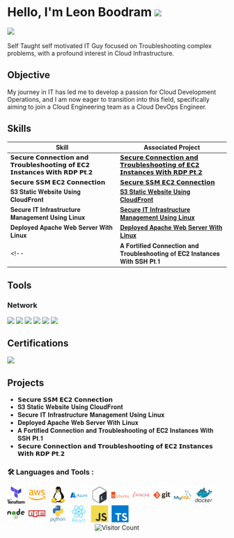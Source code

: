 <h1>
  Hello, I'm Leon Boodram
  <img src="https://media.giphy.com/media/hvRJCLFzcasrR4ia7z/giphy.gif" width="30px"/>
</h1>

<a href="https://www.linkedin.com/in/leonboodram/"><img src="https://img.shields.io/badge/-LinkedIn-0072b1?&style=for-the-badge&logo=linkedin&logoColor=white" /></a>

Self Taught self motivated IT Guy focused on Troubleshooting complex problems, with a profound interest in Cloud Infrastructure.

## Objective


My journey in IT has led me to develop a passion for Cloud Development Operations, and I am now eager to transition into this field, specifically aiming to join a Cloud Engineering team as a Cloud DevOps Engineer.

## Skills


| Skill                                           | Associated Project                                    |
| ----------------------------------------------- | ----------------------------------------------------- |
| 𝗦𝗲𝗰𝘂𝗿𝗲 𝗖𝗼𝗻𝗻𝗲𝗰𝘁𝗶𝗼𝗻 𝗮𝗻𝗱 𝗧𝗿𝗼𝘂𝗯𝗹𝗲𝘀𝗵𝗼𝗼𝘁𝗶𝗻𝗴 𝗼𝗳 𝗘𝗖𝟮 𝗜𝗻𝘀𝘁𝗮𝗻𝗰𝗲𝘀 𝗪𝗶𝘁𝗵 𝗥𝗗𝗣 𝗣𝘁.𝟮 |         <a href="https://medium.com/@leon_b./-d9607f4a2ee9">𝗦𝗲𝗰𝘂𝗿𝗲 𝗖𝗼𝗻𝗻𝗲𝗰𝘁𝗶𝗼𝗻 𝗮𝗻𝗱 𝗧𝗿𝗼𝘂𝗯𝗹𝗲𝘀𝗵𝗼𝗼𝘁𝗶𝗻𝗴 𝗼𝗳 𝗘𝗖𝟮 𝗜𝗻𝘀𝘁𝗮𝗻𝗰𝗲𝘀 𝗪𝗶𝘁𝗵 𝗥𝗗𝗣 𝗣𝘁.𝟮</a> |
| 𝗦𝗲𝗰𝘂𝗿𝗲 𝗦𝗦𝗠 𝗘𝗖𝟮 𝗖𝗼𝗻𝗻𝗲𝗰𝘁𝗶𝗼𝗻 | <a href="https://medium.com/@leon_b./-fd2c9d9720ee">𝗦𝗲𝗰𝘂𝗿𝗲 𝗦𝗦𝗠 𝗘𝗖𝟮 𝗖𝗼𝗻𝗻𝗲𝗰𝘁𝗶𝗼𝗻</a> |
| 𝐒𝟑 𝐒𝐭𝐚𝐭𝐢𝐜 𝐖𝐞𝐛𝐬𝐢𝐭𝐞 𝐔𝐬𝐢𝐧𝐠 𝐂𝐥𝐨𝐮𝐝𝐅𝐫𝐨𝐧𝐭        | <a href="https://medium.com/@leon_b./-694e71de5533">𝐒𝟑 𝐒𝐭𝐚𝐭𝐢𝐜 𝐖𝐞𝐛𝐬𝐢𝐭𝐞 𝐔𝐬𝐢𝐧𝐠 𝐂𝐥𝐨𝐮𝐝𝐅𝐫𝐨𝐧𝐭               |
| 𝐒𝐞𝐜𝐮𝐫𝐞 𝐈𝐓 𝐈𝐧𝐟𝐫𝐚𝐬𝐭𝐫𝐮𝐜𝐭𝐮𝐫𝐞 𝐌𝐚𝐧𝐚𝐠𝐞𝐦𝐞𝐧𝐭 𝐔𝐬𝐢𝐧𝐠 𝐋𝐢𝐧𝐮𝐱        | <a href="https://medium.com/@leon_b./-3481e869a901">𝐒𝐞𝐜𝐮𝐫𝐞 𝐈𝐓 𝐈𝐧𝐟𝐫𝐚𝐬𝐭𝐫𝐮𝐜𝐭𝐮𝐫𝐞 𝐌𝐚𝐧𝐚𝐠𝐞𝐦𝐞𝐧𝐭 𝐔𝐬𝐢𝐧𝐠 𝐋𝐢𝐧𝐮𝐱         |
|𝐃𝐞𝐩𝐥𝐨𝐲𝐞𝐝 𝐀𝐩𝐚𝐜𝐡𝐞 𝐖𝐞𝐛 𝐒𝐞𝐫𝐯𝐞𝐫 𝐖𝐢𝐭𝐡 𝐋𝐢𝐧𝐮𝐱                    | <a href="https://medium.com/@leon_b./-c666a249c8fa">𝐃𝐞𝐩𝐥𝐨𝐲𝐞𝐝 𝐀𝐩𝐚𝐜𝐡𝐞 𝐖𝐞𝐛 𝐒𝐞𝐫𝐯𝐞𝐫 𝐖𝐢𝐭𝐡 𝐋𝐢𝐧𝐮𝐱                  |
<!-- | 𝐀 𝐅𝐨𝐫𝐭𝐢𝐟𝐢𝐞𝐝 𝐂𝐨𝐧𝐧𝐞𝐜𝐭𝐢𝐨𝐧 𝐚𝐧𝐝 𝐓𝐫𝐨𝐮𝐛𝐥𝐞𝐬𝐡𝐨𝐨𝐭𝐢𝐧𝐠 𝐨𝐟 𝐄𝐂𝟐 𝐈𝐧𝐬𝐭𝐚𝐧𝐜𝐞𝐬 𝐖𝐢𝐭𝐡 𝐒𝐒𝐇 𝐏𝐭.𝟏  | <a href="https://medium.com/@leon_b./-2477b6fc91b0">𝐀 𝐅𝐨𝐫𝐭𝐢𝐟𝐢𝐞𝐝 𝐂𝐨𝐧𝐧𝐞𝐜𝐭𝐢𝐨𝐧 𝐚𝐧𝐝 𝐓𝐫𝐨𝐮𝐛𝐥𝐞𝐬𝐡𝐨𝐨𝐭𝐢𝐧𝐠 𝐨𝐟 𝐄𝐂𝟐 𝐈𝐧𝐬𝐭𝐚𝐧𝐜𝐞𝐬 𝐖𝐢𝐭𝐡 𝐒𝐒𝐇 𝐏𝐭.𝟏        | -->

### 

## Tools
 
### Network

<div>
    <img src="https://img.shields.io/badge/-Wireshark-1679A7?&style=for-the-badge&logo=Wireshark&logoColor=white" />
    <img src="https://img.shields.io/badge/microsoft%20azure-0089D6?style=for-the-badge&logo=microsoft-azure&logoColor=white" />
    <img src="https://img.shields.io/badge/VMware-231f20?style=for-the-badge&logo=VMware&logoColor=white" />
    <img src="https://img.shields.io/badge/powershell-5391FE?style=for-the-badge&logo=powershell&logoColor=white" />
    <img src="https://img.shields.io/badge/GitHub-100000?style=for-the-badge&logo=github&logoColor=white" />
    <img src="https://img.shields.io/badge/Kali_Linux-557C94?style=for-the-badge&logo=kali-linux&logoColor=white" />
</div>



## Certifications

<div>
<img src="https://img.shields.io/badge/-Security%2B-FF0000?&style=for-the-badge&logo=CompTIA&logoColor=white" />
</div>

## Projects

- 𝗦𝗲𝗰𝘂𝗿𝗲 𝗦𝗦𝗠 𝗘𝗖𝟮 𝗖𝗼𝗻𝗻𝗲𝗰𝘁𝗶𝗼𝗻
- 𝐒𝟑 𝐒𝐭𝐚𝐭𝐢𝐜 𝐖𝐞𝐛𝐬𝐢𝐭𝐞 𝐔𝐬𝐢𝐧𝐠 𝐂𝐥𝐨𝐮𝐝𝐅𝐫𝐨𝐧𝐭
- 𝐒𝐞𝐜𝐮𝐫𝐞 𝐈𝐓 𝐈𝐧𝐟𝐫𝐚𝐬𝐭𝐫𝐮𝐜𝐭𝐮𝐫𝐞 𝐌𝐚𝐧𝐚𝐠𝐞𝐦𝐞𝐧𝐭 𝐔𝐬𝐢𝐧𝐠 𝐋𝐢𝐧𝐮𝐱 
- 𝐃𝐞𝐩𝐥𝐨𝐲𝐞𝐝 𝐀𝐩𝐚𝐜𝐡𝐞 𝐖𝐞𝐛 𝐒𝐞𝐫𝐯𝐞𝐫 𝐖𝐢𝐭𝐡 𝐋𝐢𝐧𝐮𝐱
- 𝐀 𝐅𝐨𝐫𝐭𝐢𝐟𝐢𝐞𝐝 𝐂𝐨𝐧𝐧𝐞𝐜𝐭𝐢𝐨𝐧 𝐚𝐧𝐝 𝐓𝐫𝐨𝐮𝐛𝐥𝐞𝐬𝐡𝐨𝐨𝐭𝐢𝐧𝐠 𝐨𝐟 𝐄𝐂𝟐 𝐈𝐧𝐬𝐭𝐚𝐧𝐜𝐞𝐬 𝐖𝐢𝐭𝐡 𝐒𝐒𝐇 𝐏𝐭.𝟏
- 𝗦𝗲𝗰𝘂𝗿𝗲 𝗖𝗼𝗻𝗻𝗲𝗰𝘁𝗶𝗼𝗻 𝗮𝗻𝗱 𝗧𝗿𝗼𝘂𝗯𝗹𝗲𝘀𝗵𝗼𝗼𝘁𝗶𝗻𝗴 𝗼𝗳 𝗘𝗖𝟮 𝗜𝗻𝘀𝘁𝗮𝗻𝗰𝗲𝘀 𝗪𝗶𝘁𝗵 𝗥𝗗𝗣 𝗣𝘁.𝟮


### :hammer_and_wrench: Languages and Tools :
<div>
  <img src="https://raw.githubusercontent.com/devicons/devicon/1119b9f84c0290e0f0b38982099a2bd027a48bf1/icons/terraform/terraform-original-wordmark.svg" title="Terraform" alt="Terraform" width="40" height="40"/>&nbsp;
  <img src="https://github.com/devicons/devicon/blob/master/icons/amazonwebservices/amazonwebservices-plain-wordmark.svg" title="AWS" alt="AWS" width="40" height="40"/>&nbsp;
  <img src="https://raw.githubusercontent.com/devicons/devicon/1119b9f84c0290e0f0b38982099a2bd027a48bf1/icons/linux/linux-original.svg" title="Linux" alt="Linux" width="40" height="40"/>&nbsp;
  <img src="https://raw.githubusercontent.com/devicons/devicon/1119b9f84c0290e0f0b38982099a2bd027a48bf1/icons/azure/azure-original-wordmark.svg" title="Azure" alt="Azure" width="40" height="40"/>&nbsp;
  <img src="https://raw.githubusercontent.com/devicons/devicon/1119b9f84c0290e0f0b38982099a2bd027a48bf1/icons/bash/bash-original.svg" title="Bash" alt="Bash" width="40" height="40"/>&nbsp;
  <img src="https://raw.githubusercontent.com/devicons/devicon/1119b9f84c0290e0f0b38982099a2bd027a48bf1/icons/ubuntu/ubuntu-plain-wordmark.svg" title="Ubuntu" alt="Ubuntu" width="40" height="40"/>&nbsp;
  <img src="https://raw.githubusercontent.com/devicons/devicon/1119b9f84c0290e0f0b38982099a2bd027a48bf1/icons/apache/apache-line-wordmark.svg" title="Apache" alt="Apache" width="40" height="40"/>&nbsp;
  <img src="https://github.com/devicons/devicon/blob/master/icons/git/git-original-wordmark.svg" title="Git" **alt="Git" width="40" height="40"/>&nbsp;
  <img src="https://github.com/devicons/devicon/blob/master/icons/mysql/mysql-original-wordmark.svg" title="MySQL"  alt="MySQL" width="40" height="40"/>&nbsp;
  <img src="https://raw.githubusercontent.com/devicons/devicon/1119b9f84c0290e0f0b38982099a2bd027a48bf1/icons/docker/docker-original-wordmark.svg" title="Docker" alt="Docker" width="40" height="40"/>&nbsp;
  <img src="https://raw.githubusercontent.com/devicons/devicon/1119b9f84c0290e0f0b38982099a2bd027a48bf1/icons/nodejs/nodejs-original-wordmark.svg" title="Nodejs" **alt="Nodejs" width="40" height="40"/>&nbsp;
  <img src="https://raw.githubusercontent.com/devicons/devicon/1119b9f84c0290e0f0b38982099a2bd027a48bf1/icons/npm/npm-original-wordmark.svg" title="npm" **alt="npm" width="40" height="40"/>&nbsp;
  <img src="https://raw.githubusercontent.com/devicons/devicon/1119b9f84c0290e0f0b38982099a2bd027a48bf1/icons/python/python-original-wordmark.svg" title="Python" alt="Python" width="40" height="40"/>&nbsp;
  <img src="https://github.com/devicons/devicon/blob/master/icons/react/react-original-wordmark.svg" title="React" alt="React" width="40" height="40"/>&nbsp;
  <img src="https://github.com/devicons/devicon/blob/master/icons/javascript/javascript-original.svg" title="JavaScript" alt="JavaScript" width="40" height="40"/>&nbsp;
  <img src="https://raw.githubusercontent.com/devicons/devicon/1119b9f84c0290e0f0b38982099a2bd027a48bf1/icons/typescript/typescript-original.svg" title="TypeScript" alt="TypeScript" width="40" height="40"/>&nbsp;
</div>

<div align="center">
<img src="https://komarev.com/ghpvc/?username=LeonTheLion22&style=for-the-badge&color=blue" alt="Visitor Count" />
</div>
